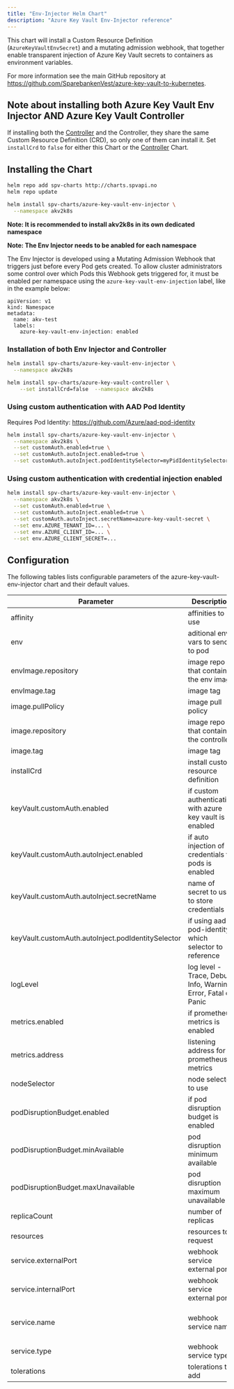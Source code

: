 ```yaml
---
title: "Env-Injector Helm Chart"
description: "Azure Key Vault Env-Injector reference"
---
```


This chart will install a Custom Resource Definition (`AzureKeyVaultEnvSecret`) and a mutating admission webhook, that together enable transparent injection of Azure Key Vault secrets to containers as environment variables.

For more information see the main GitHub repository at https://github.com/SparebankenVest/azure-key-vault-to-kubernetes.

## Note about installing both Azure Key Vault Env Injector AND Azure Key Vault Controller

If installing both the [Controller](https://github.com/SparebankenVest/public-helm-charts/azure-key-vault-controller) and the Controller, they share the same Custom Resource Definition (CRD), so only one of them can install it. Set `installCrd` to `false` for either this Chart or the [Controller](https://github.com/SparebankenVest/azure-key-vault-controller) Chart. 

## Installing the Chart

```bash
helm repo add spv-charts http://charts.spvapi.no
helm repo update
```

```bash
helm install spv-charts/azure-key-vault-env-injector \
  --namespace akv2k8s
```

**Note: It is recommended to install akv2k8s in its own dedicated namespace** 

**Note: The Env Injector needs to be anabled for each namespace**

The Env Injector is developed using a Mutating Admission Webhook that triggers just before every Pod gets created. To allow cluster administrators some control over which Pods this Webhook gets triggered for, it must be enabled per namespace using the `azure-key-vault-env-injection` label, like in the example below:

```
apiVersion: v1
kind: Namespace
metadata:
  name: akv-test
  labels:
    azure-key-vault-env-injection: enabled
```

### Installation of both Env Injector and Controller
```bash
helm install spv-charts/azure-key-vault-env-injector \
  --namespace akv2k8s

helm install spv-charts/azure-key-vault-controller \
    --set installCrd=false  --namespace akv2k8s
```

### Using custom authentication with AAD Pod Identity

Requires Pod Identity: https://github.com/Azure/aad-pod-identity

```bash
helm install spv-charts/azure-key-vault-env-injector \
  --namespace akv2k8s \
  --set customAuth.enabled=true \
  --set customAuth.autoInject.enabled=true \
  --set customAuth.autoInject.podIdentitySelector=myPidIdentitySelector \
```

### Using custom authentication with credential injection enabled

```bash
helm install spv-charts/azure-key-vault-env-injector \
  --namespace akv2k8s \
  --set customAuth.enabled=true \
  --set customAuth.autoInject.enabled=true \
  --set customAuth.autoInject.secretName=azure-key-vault-secret \
  --set env.AZURE_TENANT_ID=... \
  --set env.AZURE_CLIENT_ID=... \
  --set env.AZURE_CLIENT_SECRET=...
```

## Configuration

The following tables lists configurable parameters of the azure-key-vault-env-injector chart and their default values.

|               Parameter                 |                Description                  |                  Default                 |
| --------------------------------------- | ------------------------------------------- | -----------------------------------------|
|affinity                                 |affinities to use                            |{}                                        |
|env                                      |aditional env vars to send to pod            |{}                                        |
|envImage.repository                      |image repo that contains the env image       |spvest/azure-keyvault-env                 |
|envImage.tag                             |image tag                                    |1.0.2                                    |
|image.pullPolicy                         |image pull policy                            |IfNotPresent                              |
|image.repository                         |image repo that contains the controller      |spvest/azure-keyvault-webhook             |
|image.tag                                |image tag                                    |1.0.2                                    |
|installCrd                               |install custom resource definition           |true                                      |
|keyVault.customAuth.enabled                       |if custom authentication with azure key vault is enabled |false                         |
|keyVault.customAuth.autoInject.enabled            |if auto injection of credentials to pods is enabled|false                               |
|keyVault.customAuth.autoInject.secretName         |name of secret to use to store credentials   |akv2k8s-akv-credentials                   |
|keyVault.customAuth.autoInject.podIdentitySelector|if using aad-pod-identity, which selector to reference|{}                               |
|logLevel                                 |log level - Trace, Debug, Info, Warning, Error, Fatal or Panic | Info                   |
|metrics.enabled                          |if prometheus metrics is enabled             |false                                     |
|metrics.address                          |listening address for prometheus metrics     |':80'                                     |
|nodeSelector                             |node selector to use                         |{}                                        |
|podDisruptionBudget.enabled              |if pod disruption budget is enabled          |true                                      |
|podDisruptionBudget.minAvailable         |pod disruption minimum available             |1                                         |
|podDisruptionBudget.maxUnavailable       |pod disruption maximum unavailable           |nil                                       |
|replicaCount                             |number of replicas                           |1                                         |
|resources                                |resources to request                         |{}                                        |
|service.externalPort                     |webhook service external port                |443                                       |
|service.internalPort                     |webhook service external port                |443                                       |
|service.name                             |webhook service name                         |azure-keyvault-secrets-webhook            |
|service.type                             |webhook service type                         |ClusterIP                                 |
|tolerations                              |tolerations to add                           |[]                                        |
